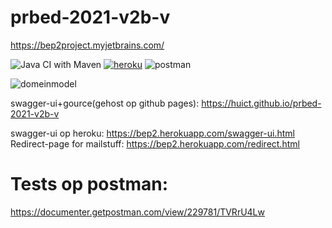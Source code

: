 # prbed-2021-v2b-v

https://bep2project.myjetbrains.com/

![Java CI with Maven](https://github.com/huict/prbed-2021-v2b-v/workflows/Java%20CI%20with%20Maven/badge.svg)
[![heroku](http://heroku-shields.herokuapp.com/bep2)](https://bep2.herokuapp.com)
![postman](https://github.com/huict/prbed-2021-v2b-v/workflows/postman/badge.svg)

![domeinmodel](https://github.com/huict/prbed-2021-v2b-v/blob/master/class-diagram-iteratie2.jpg "domeinmodel")

swagger-ui+gource(gehost op github pages): https://huict.github.io/prbed-2021-v2b-v

swagger-ui op heroku: https://bep2.herokuapp.com/swagger-ui.html
Redirect-page for mailstuff: https://bep2.herokuapp.com/redirect.html

# Tests op postman:

https://documenter.getpostman.com/view/229781/TVRrU4Lw
